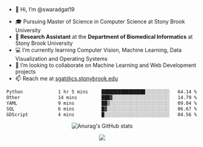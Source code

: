 - 👋 Hi, I’m @swaradgat19
<!-- - 👀 I’m interested in  -->
- 🎓 Pursuing Master of Science in Computer Science at Stony Brook University
- :microscope: **Research Assistant** at the **Department of Biomedical Informatics** at Stony Brook University 
- 💻 I’m currently learning Computer Vision, Machine Learning, Data Visualization and Operating Systems
- 💞️ I’m looking to collaborate on Machine Learning and Web Development projects 
- 📫 Reach me at sgat@cs.stonybrook.edu

<!--START_SECTION:waka-->

```txt
Python             1 hr 5 mins     ████████████████░░░░░░░░░   64.14 %
Other              14 mins         ███▓░░░░░░░░░░░░░░░░░░░░░   14.79 %
YAML               9 mins          ██▒░░░░░░░░░░░░░░░░░░░░░░   09.04 %
SQL                6 mins          █▓░░░░░░░░░░░░░░░░░░░░░░░   06.67 %
GDScript           4 mins          █░░░░░░░░░░░░░░░░░░░░░░░░   04.56 %
```

<!--END_SECTION:waka-->

<p align="center">
  <img src="https://github-readme-stats.vercel.app/api?username=swaradgat19&show_icons=true&theme=radical" alt="Anurag's GitHub stats">
</p>

<p align="center">
<img align="center" src="https://github.com/mayankchaudhary26/Cool-Readme-ideas/raw/master/data/multi-screen.gif" style="max-width: 100%; display: inline-block;" data-target="animated-image.originalImage">
</p>
<!---
swaradgat19/swaradgat19 is a ✨ special ✨ repository because its `README.md` (this file) appears on your GitHub profile.
You can click the Preview link to take a look at your changes.
--->
